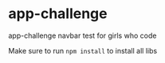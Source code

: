 # app-challenge
app-challenge navbar test for girls who code

Make sure to run `npm install` to install all libs